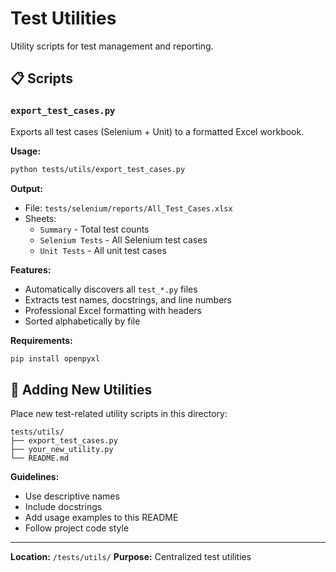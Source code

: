 # Test Utilities

Utility scripts for test management and reporting.

## 📋 Scripts

### `export_test_cases.py`

Exports all test cases (Selenium + Unit) to a formatted Excel workbook.

**Usage:**
```bash
python tests/utils/export_test_cases.py
```

**Output:**
- File: `tests/selenium/reports/All_Test_Cases.xlsx`
- Sheets:
  - `Summary` - Total test counts
  - `Selenium Tests` - All Selenium test cases
  - `Unit Tests` - All unit test cases

**Features:**
- Automatically discovers all `test_*.py` files
- Extracts test names, docstrings, and line numbers
- Professional Excel formatting with headers
- Sorted alphabetically by file

**Requirements:**
```bash
pip install openpyxl
```

## 🔧 Adding New Utilities

Place new test-related utility scripts in this directory:

```
tests/utils/
├── export_test_cases.py
├── your_new_utility.py
└── README.md
```

**Guidelines:**
- Use descriptive names
- Include docstrings
- Add usage examples to this README
- Follow project code style

---

**Location:** `/tests/utils/`
**Purpose:** Centralized test utilities

